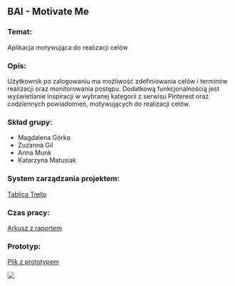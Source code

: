 ## BAI - Motivate Me

### Temat: 
Aplikacja motywująca do realizacji celów

### Opis: 
Użytkownik po zalogowaniu ma możliwość zdefiniowania celów i terminów realizacji oraz monitorowania postępu. Dodatkową funkcjonalnością jest wyświetlanie inspiracji w wybranej kategorii z serwisu Pinterest oraz codziennych powiadomień, motywujących do realizacji celów.

### Skład grupy:

- Magdalena Górka
- Zuzanna Gil
- Anna Munk
- Katarzyna Matusiak

### System zarządzania projektem:
<a href="https://trello.com/b/tjuWn60W/projekt-bai">Tablica Trello</a>

### Czas pracy:
<a href="https://www.dropbox.com/s/cukv7f1nydka7ci/Czas%20pracy.xlsx?dl=0">Arkusz z raportem</a>

### Prototyp:

<a href="https://github.com/matusiakk/BAI-Motivator/blob/master/BAI%20projekt%20-%20prototyp.mp">Plik z prototypem</a>

<img src="Prototyp.PNG"/>
